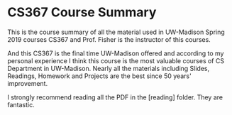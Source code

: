 # CS367 Course Summary

This is the course summary of all the material used in UW-Madison Spring 2019 courses CS367 and Prof. Fisher is the instructor of this courses.

And this CS367 is the final time UW-Madison offered and according to my personal experience I think this course is the most valuable courses of CS Department in UW-Madison. Nearly all the materials including Slides, Readings, Homework and Projects are the best since 50 years' improvement.

I strongly recommend reading all the PDF in the [reading] folder. They are fantastic.